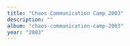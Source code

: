 ```yaml
---
title: "Chaos Communication Camp 2003"
description: ""
album: "chaos-communication-camp-2003"
year: "2003"
---
```

